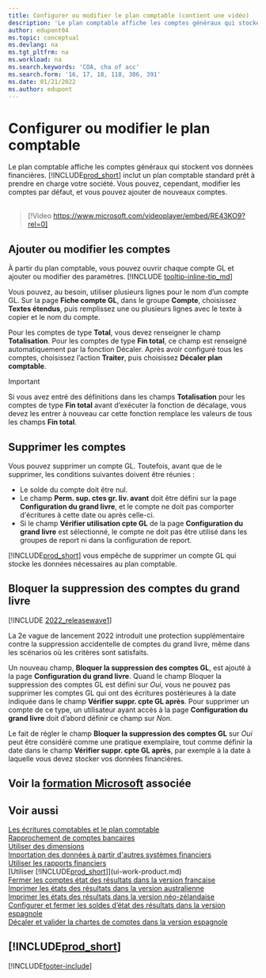 ```yaml
---
title: Configurer ou modifier le plan comptable (contient une vidéo)
description: 'Le plan comptable affiche les comptes généraux qui stockent vos données financières. Vous pouvez modifier les comptes par défaut dans le plan comptable, et vous pouvez ajouter de nouveaux comptes.'
author: edupont04
ms.topic: conceptual
ms.devlang: na
ms.tgt_pltfrm: na
ms.workload: na
ms.search.keywords: 'COA, cha of acc'
ms.search.form: '16, 17, 18, 118, 386, 391'
ms.date: 01/21/2022
ms.author: edupont
---
```

# <a name="set-up-or-change-the-chart-of-accounts"></a><a name="set-up-or-change-the-chart-of-accounts"></a>Configurer ou modifier le plan comptable

Le plan comptable affiche les comptes généraux qui stockent vos données financières. [!INCLUDE[prod_short](includes/prod_short.md)] inclut un plan comptable standard prêt à prendre en charge votre société. Vous pouvez, cependant, modifier les comptes par défaut, et vous pouvez ajouter de nouveaux comptes.
<br><br>  

> [!Video https://www.microsoft.com/videoplayer/embed/RE43KO9?rel=0]

## <a name="add-or-change-accounts"></a><a name="add-or-change-accounts"></a>Ajouter ou modifier les comptes

À partir du plan comptable, vous pouvez ouvrir chaque compte GL et ajouter ou modifier des paramètres. [!INCLUDE [tooltip-inline-tip_md](includes/tooltip-inline-tip_md.md)] 

Vous pouvez, au besoin, utiliser plusieurs lignes pour le nom d’un compte GL. Sur la page **Fiche compte GL**, dans le groupe **Compte**, choisissez **Textes étendus**, puis remplissez une ou plusieurs lignes avec le texte à copier et le nom du compte.  

Pour les comptes de type **Total**, vous devez renseigner le champ **Totalisation**. Pour les comptes de type **Fin total**, ce champ est renseigné automatiquement par la fonction Décaler. Après avoir configuré tous les comptes, choisissez l’action **Traiter**, puis choisissez **Décaler plan comptable**.  

> [!IMPORTANT]
> Si vous avez entré des définitions dans les champs **Totalisation** pour les comptes de type **Fin total** avant d’exécuter la fonction de décalage, vous devez les entrer à nouveau car cette fonction remplace les valeurs de tous les champs **Fin total**.

## <a name="delete-accounts"></a><a name="delete-accounts"></a>Supprimer les comptes

Vous pouvez supprimer un compte GL. Toutefois, avant que de le supprimer, les conditions suivantes doivent être réunies :  

* Le solde du compte doit être nul.  
* Le champ **Perm. sup. ctes gr. liv. avant** doit être défini sur la page **Configuration du grand livre**, et le compte ne doit pas comporter d'écritures à cette date ou après celle-ci.  
* Si le champ **Vérifier utilisation cpte GL** de la page **Configuration du grand livre** est sélectionné, le compte ne doit pas être utilisé dans les groupes de report ni dans la configuration de report.  

[!INCLUDE[prod_short](includes/prod_short.md)] vous empêche de supprimer un compte GL qui stocke les données nécessaires au plan comptable.  

## <a name="block-deletion-of-gl-accounts"></a><a name="block-deletion-of-gl-accounts"></a>Bloquer la suppression des comptes du grand livre

[!INCLUDE [2022_releasewave1](includes/2022_releasewave1.md)]

La 2e vague de lancement 2022 introduit une protection supplémentaire contre la suppression accidentelle de comptes du grand livre, même dans les scénarios où les critères sont satisfaits.  

Un nouveau champ, **Bloquer la suppression des comptes GL**, est ajouté à la page **Configuration du grand livre**. Quand le champ Bloquer la suppression des comptes GL est défini sur *Oui*, vous ne pouvez pas supprimer les comptes GL qui ont des écritures postérieures à la date indiquée dans le champ **Vérifier suppr. cpte GL après**. Pour supprimer un compte de ce type, un utilisateur ayant accès à la page **Configuration du grand livre** doit d’abord définir ce champ sur *Non*.  

Le fait de régler le champ **Bloquer la suppression des comptes GL** sur *Oui* peut être considéré comme une pratique exemplaire, tout comme définir la date dans le champ **Vérifier suppr. cpte GL après**, par exemple à la date à laquelle vous devez stocker vos données financières.  

## <a name="see-related-microsoft-training"></a><a name="see-related-microsoft-training"></a>Voir la [formation Microsoft](/training/modules/chart-accounts-dynamics-365-business-central/index) associée

## <a name="see-also"></a><a name="see-also"></a>Voir aussi

[Les écritures comptables et le plan comptable](finance-general-ledger.md)  
[Rapprochement de comptes bancaires](bank-manage-bank-accounts.md)  
[Utiliser des dimensions](finance-dimensions.md)  
[Importation des données à partir d'autres systèmes financiers](across-import-data-configuration-packages.md)  
[Utiliser les rapports financiers](bi-how-work-account-schedule.md)  
[Utiliser [!INCLUDE[prod_short](includes/prod_short.md)]](ui-work-product.md)  
[Fermer les comptes état des résultats dans la version française](LocalFunctionality/France/how-to-close-income-statement-accounts.md)  
[Imprimer les états des résultats dans la version australienne](LocalFunctionality/Australia/how-to-print-income-statements.md)  
[Imprimer les états des résultats dans la version néo-zélandaise](LocalFunctionality/NewZealand/how-to-print-income-statements.md)  
[Configurer et fermer les soldes d’état des résultats dans la version espagnole](LocalFunctionality/Spain/how-to-set-up-and-close-income-statement-balances.md)  
[Décaler et valider la chartes de comptes dans la version espagnole](LocalFunctionality/Spain/how-to-indent-and-validate-chart-of-accounts.md)  

## [!INCLUDE[prod_short](includes/free_trial_md.md)]

[!INCLUDE[footer-include](includes/footer-banner.md)]
